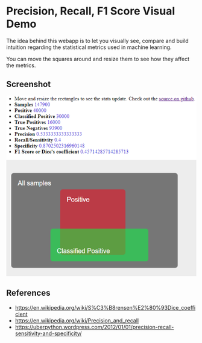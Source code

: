 # Precision, Recall, F1 Score Visual Demo

The idea behind this webapp is to let you visually see, compare and build intuition regarding the statistical metrics used in machine learning.

You can move the squares around and resize them to see how they affect the metrics.

## Screenshot

![Visual stats metrics for machine learning](images/screenshot.png?raw=true "Visual stats metrics like precision, recall, F1 score")


## References

* https://en.wikipedia.org/wiki/S%C3%B8rensen%E2%80%93Dice_coefficient
* https://en.wikipedia.org/wiki/Precision_and_recall
* https://uberpython.wordpress.com/2012/01/01/precision-recall-sensitivity-and-specificity/
